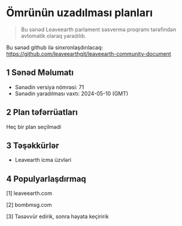 # Ömrünün uzadılması planları

>Bu sənəd Leaveearth parlament səsvermə proqramı tərəfindən avtomatik olaraq yaradılıb.

Bu sənəd github ilə sinxronlaşdırılacaq: https://github.com/leaveearthgit/leaveearth-community-document

## 1 Sənəd Məlumatı

- Sənədin versiya nömrəsi: 71
- Sənədin yaradılması vaxtı: 2024-05-10 (GMT)

## 2 Plan təfərrüatları

Heç bir plan seçilmədi

## 3 Təşəkkürlər
* Leavearth icma üzvləri

## 4 Populyarlaşdırmaq
[1] leaveearth.com

[2] bombmsg.com

[3] Təsəvvür edirik, sonra həyata keçiririk